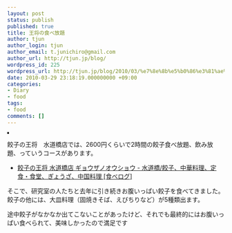 ```yaml
---
layout: post
status: publish
published: true
title: 王将の食べ放題
author: tjun
author_login: tjun
author_email: t.junichiro@gmail.com
author_url: http://tjun.jp/blog/
wordpress_id: 225
wordpress_url: http://tjun.jp/blog/2010/03/%e7%8e%8b%e5%b0%86%e3%81%ae%e9%a3%9f%e3%81%b9%e6%94%be%e9%a1%8c/
date: 2010-03-29 23:18:19.000000000 +09:00
categories:
- Diary
- food
tags:
- food
comments: []
---
```

<a href="http://www.flickr.com/photos/taka-jun/4472703511/" title="photo sharing"><img src="http://farm5.static.flickr.com/4066/4472703511_d481d73605_m.jpg" alt="" style="border: solid 2px #000000;" /></a>
<br />

餃子の王将　水道橋店では、2600円くらいで2時間の餃子食べ放題、飲み放題、っていうコースがあります。

<ul>
	<li><a href="http://r.tabelog.com/tokyo/A1310/A131003/13011168/">餃子の王将 水道橋店 ギョウザノオウショウ - 水道橋/餃子、中華料理、定食・食堂、ぎょうざ、中国料理 [食べログ]</a></li>
</ul>



そこで、研究室の人たちと去年に引き続きお腹いっぱい餃子を食べてきました。
餃子の他には、大皿料理（固焼きそば、えびちりなど）が5種類出ます。

途中餃子がなかなか出てこないことがあったけど、それでも最終的にはお腹いっぱい食べられて、美味しかったので満足です
